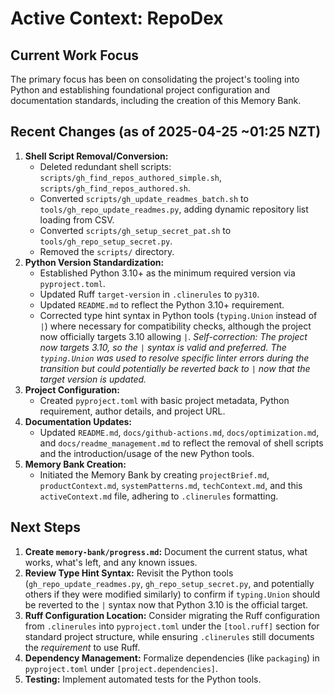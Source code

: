 # Active Context: RepoDex

## Current Work Focus

The primary focus has been on consolidating the project's tooling into Python and establishing foundational project configuration and documentation standards, including the creation of this Memory Bank.

## Recent Changes (as of 2025-04-25 ~01:25 NZT)

1. **Shell Script Removal/Conversion:**
    - Deleted redundant shell scripts: `scripts/gh_find_repos_authored_simple.sh`, `scripts/gh_find_repos_authored.sh`.
    - Converted `scripts/gh_update_readmes_batch.sh` to `tools/gh_repo_update_readmes.py`, adding dynamic repository list loading from CSV.
    - Converted `scripts/gh_setup_secret_pat.sh` to `tools/gh_repo_setup_secret.py`.
    - Removed the `scripts/` directory.
2. **Python Version Standardization:**
    - Established Python 3.10+ as the minimum required version via `pyproject.toml`.
    - Updated Ruff `target-version` in `.clinerules` to `py310`.
    - Updated `README.md` to reflect the Python 3.10+ requirement.
    - Corrected type hint syntax in Python tools (`typing.Union` instead of `|`) where necessary for compatibility checks, although the project now officially targets 3.10 allowing `|`. _Self-correction: The project now targets 3.10, so the `|` syntax is valid and preferred. The `typing.Union` was used to resolve specific linter errors during the transition but could potentially be reverted back to `|` now that the target version is updated._
3. **Project Configuration:**
    - Created `pyproject.toml` with basic project metadata, Python requirement, author details, and project URL.
4. **Documentation Updates:**
    - Updated `README.md`, `docs/github-actions.md`, `docs/optimization.md`, and `docs/readme_management.md` to reflect the removal of shell scripts and the introduction/usage of the new Python tools.
5. **Memory Bank Creation:**
    - Initiated the Memory Bank by creating `projectBrief.md`, `productContext.md`, `systemPatterns.md`, `techContext.md`, and this `activeContext.md` file, adhering to `.clinerules` formatting.

## Next Steps

1. **Create `memory-bank/progress.md`:** Document the current status, what works, what's left, and any known issues.
2. **Review Type Hint Syntax:** Revisit the Python tools (`gh_repo_update_readmes.py`, `gh_repo_setup_secret.py`, and potentially others if they were modified similarly) to confirm if `typing.Union` should be reverted to the `|` syntax now that Python 3.10 is the official target.
3. **Ruff Configuration Location:** Consider migrating the Ruff configuration from `.clinerules` into `pyproject.toml` under the `[tool.ruff]` section for standard project structure, while ensuring `.clinerules` still documents the _requirement_ to use Ruff.
4. **Dependency Management:** Formalize dependencies (like `packaging`) in `pyproject.toml` under `[project.dependencies]`.
5. **Testing:** Implement automated tests for the Python tools.
